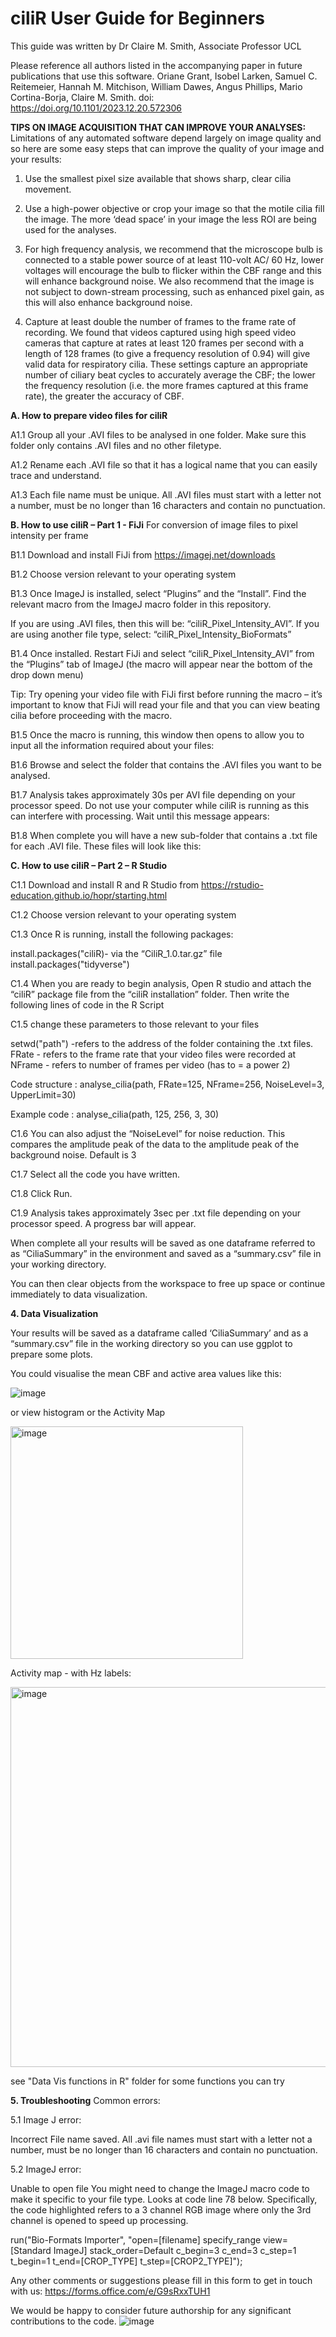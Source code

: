 # ciliR User Guide for Beginners

This guide was written by Dr Claire M. Smith, Associate Professor UCL

Please reference all authors listed in the accompanying paper in future publications that use this software. Oriane Grant, Isobel Larken, Samuel C. Reitemeier, Hannah M. Mitchison, William Dawes, Angus Phillips, Mario Cortina-Borja, Claire M. Smith. doi: https://doi.org/10.1101/2023.12.20.572306
 

**TIPS ON IMAGE ACQUISITION THAT CAN IMPROVE YOUR ANALYSES:**
Limitations of any automated software depend largely on image quality and so here are some easy steps that can improve the quality of your image and your results:

1)	Use the smallest pixel size available that shows sharp, clear cilia movement. 

2)	Use a high-power objective or crop your image so that the motile cilia fill the image. The more ‘dead space’ in your image the less ROI are being used for the analyses. 

3)	For high frequency analysis, we recommend that the microscope bulb is connected to a stable power source of at least 110-volt AC/ 60 Hz, lower voltages will encourage the bulb to flicker within the CBF range and this will enhance background noise. We also recommend that the image is not subject to down-stream processing, such as enhanced pixel gain, as this will also enhance background noise. 

4)	Capture at least double the number of frames to the frame rate of recording. We found that videos captured using high speed video cameras that capture at rates at least 120 frames per second with a length of 128 frames (to give a frequency resolution of 0.94) will give valid data for respiratory cilia. These settings capture an appropriate number of ciliary beat cycles to accurately average the CBF; the lower the frequency resolution (i.e. the more frames captured at this frame rate), the greater the accuracy of CBF. 



**A. How to prepare video files for ciliR**

A1.1 Group all your .AVI files to be analysed in one folder. Make sure this folder only contains .AVI files and no other filetype. 

A1.2 Rename each .AVI file so that it has a logical name that you can easily trace and understand. 

A1.3 Each file name must be unique. All .AVI files must start with a letter not a number, must be no longer than 16 characters and contain no punctuation.

**B. How to use ciliR – Part 1 - FiJi**
For conversion of image files to pixel intensity per frame

B1.1 Download and install FiJi from https://imagej.net/downloads 

B1.2 Choose version relevant to your operating system 

B1.3 Once ImageJ is installed, select “Plugins” and the “Install”. Find the relevant macro from the ImageJ macro folder in this repository. 

If you are using .AVI files, then this will be: “ciliR_Pixel_Intensity_AVI”. 
If you are using another file type, select: “ciliR_Pixel_Intensity_BioFormats” 

B1.4 Once installed. Restart FiJi and select “ciliR_Pixel_Intensity_AVI” from the “Plugins” tab of ImageJ (the macro will appear near the bottom of the drop down menu)

Tip: Try opening your video file with FiJi first before running the macro – it’s important to know that FiJi will read your file and that you can view beating cilia before proceeding with the macro.

B1.5 Once the macro is running, this window then opens to allow you to input all the information required about your files:

B1.6 Browse and select the folder that contains the .AVI files you want to be analysed.

B1.7 Analysis takes approximately 30s per AVI file depending on your processor speed. Do not use your computer while ciliR is running as this can interfere with processing. Wait until this message appears:

B1.8 When complete you will have a new sub-folder that contains a .txt file for each .AVI file. These files will look like this: 

 

**C. How to use ciliR – Part 2 – R Studio**

C1.1 Download and install R and R Studio from https://rstudio-education.github.io/hopr/starting.html 

C1.2 Choose version relevant to your operating system 

C1.3 Once R is running, install the following packages:

install.packages("ciliR)- via the “CiliR_1.0.tar.gz” file
install.packages("tidyverse")

C1.4 When you are ready to begin analysis, Open R studio and attach the “ciliR” package file from the “ciliR installation” folder. Then write the following lines of code in the R Script

C1.5 change these parameters to those relevant to your files

setwd("path") -refers to the address of the folder containing the .txt files.
FRate - refers to the frame rate that your video files were recorded at
NFrame - refers to number of frames per video (has to = a power 2)

Code structure :
analyse_cilia(path, FRate=125, NFrame=256, NoiseLevel=3, UpperLimit=30)

Example code :
analyse_cilia(path, 125, 256, 3, 30)


C1.6 You can also adjust the “NoiseLevel” for noise reduction. This compares the amplitude peak of the data to the amplitude peak of the background noise. Default is 3

C1.7 Select all the code you have written.

C1.8 Click Run.

C1.9 Analysis takes approximately 3sec per .txt file depending on your processor speed. A progress bar will appear.

When complete all your results will be saved as one dataframe referred to as “CiliaSummary” in the environment and saved as a “summary.csv” file in your working directory.

You can then clear objects from the workspace to free up space or continue immediately to data visualization.


**4. Data Visualization**

Your results will be saved as a dataframe called ‘CiliaSummary’ and as a “summary.csv” file in the working directory so you can use ggplot to prepare some plots.

You could visualise the mean CBF and active area values like this:

![image](https://github.com/smithlab-code/ciliR/assets/54943371/b695c7d6-6f42-49e0-a24e-1a37eea2056e)



or view histogram or the Activity Map

<img width="372" alt="image" src="https://github.com/user-attachments/assets/e7e3f7fc-8627-4051-ae43-721a31d37b8c" />


Activity map - with Hz labels:

<img width="608" alt="image" src="https://github.com/user-attachments/assets/be092178-5414-4cf0-8b4c-f6f03a7613c9" />

see "Data Vis functions in R" folder for some functions you can try



**5. Troubleshooting**
Common errors: 


5.1 Image J error:

Incorrect File name saved.
	All .avi file names must start with a letter not a number, must be no longer than 16 characters and contain no punctuation.


5.2 ImageJ error:

Unable to open file	You might need to change the ImageJ macro code to make it specific to your file type. Looks at code line 78 below. Specifically, the code highlighted refers to a 3 channel RGB image where only the 3rd channel is opened to speed up processing. 

run("Bio-Formats Importer", "open=[filename] specify_range view=[Standard ImageJ] stack_order=Default c_begin=3 c_end=3 c_step=1 t_begin=1 t_end=[CROP_TYPE] t_step=[CROP2_TYPE]");
               
   




Any other comments or suggestions please fill in this form to get in touch with us: https://forms.office.com/e/G9sRxxTUH1 

We would be happy to consider future authorship for any significant contributions to the code.
![image](https://github.com/smithlab-code/ciliR/assets/54943371/b1dd5dd2-00bb-46c5-8af5-17cde7a50dae)
